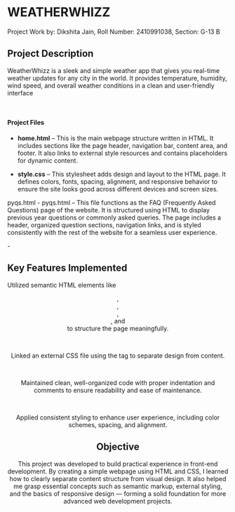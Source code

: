 <h1> WEATHERWHIZZ </h1>
<p>Project Work by: Dikshita Jain, Roll Number: 2410991038, Section: G-13 B</p>
<h2> Project Description </h2>
<p> WeatherWhizz is a sleek and simple weather app that gives you real-time weather updates for any city in the world. It provides temperature, humidity, wind speed, and overall weather conditions in a clean and user-friendly interface </p>
<br>
<h4>Project Files</h4>

- **home.html** – This is the main webpage structure written in HTML. It includes sections like the page header, navigation bar, content area, and footer. It also links to external style resources and contains placeholders for dynamic content.

- **style.css** – This stylesheet adds design and layout to the HTML page. It defines colors, fonts, spacing, alignment, and responsive behavior to ensure the site looks good across different devices and screen sizes.
<p>pyqs.html - pyqs.html – This file functions as the FAQ (Frequently Asked Questions) page of the website. It is structured using HTML to display previous year questions or commonly asked queries. The page includes a header, organized question sections, navigation links, and is styled consistently with the rest of the website for a seamless user experience.</p>
- <h2> Key Features Implemented </h2>
<p> Utilized semantic HTML elements like <header>, <nav>, <main>, <section>, and <footer> to structure the page meaningfully.</p>
<br>
<p>Linked an external CSS file using the <link> tag to separate design from content.</p>
<br>
<p>Maintained clean, well-organized code with proper indentation and comments to ensure readability and ease of maintenance.</p>
<br>
<p>Applied consistent styling to enhance user experience, including color schemes, spacing, and alignment.</p>
<h2> Objective </h2>
<p>This project was developed to build practical experience in front-end development. By creating a simple webpage using HTML and CSS, I learned how to clearly separate content structure from visual design. It also helped me grasp essential concepts such as semantic markup, external styling, and the basics of responsive design — forming a solid foundation for more advanced web development projects.

</p>
